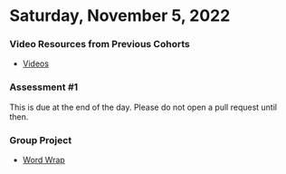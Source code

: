 Saturday, November 5, 2022
====================
### Video Resources from Previous Cohorts
- [Videos](https://www.youtube.com/channel/UCASZ7zW_Egu0T4KG3YEdGfw/playlists)

### Assessment #1
This is due at the end of the day. Please do not open a pull request until then.


### Group Project
- [Word Wrap](https://github.com/deltaplatoonew/word_wrap)
